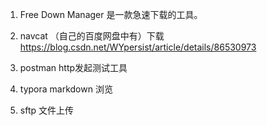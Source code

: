 
1. Free Down Manager 是一款急速下载的工具。

2. navcat （自己的百度网盘中有）下载 https://blog.csdn.net/WYpersist/article/details/86530973

3. postman http发起测试工具

4. typora markdown 浏览

5. sftp  文件上传